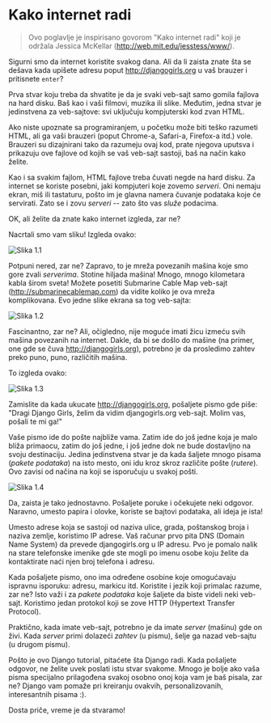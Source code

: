 # Kako internet radi

> Ovo poglavlje je inspirisano govorom "Kako internet radi" koji je održala Jessica McKellar (http://web.mit.edu/jesstess/www/).

Sigurni smo da internet koristite svakog dana. Ali da li zaista znate šta se dešava kada upišete adresu poput http://djangogirls.org u vaš brauzer i pritisnete `enter`?

Prva stvar koju treba da shvatite je da je svaki veb-sajt samo gomila fajlova na hard disku. Baš kao i vaši filmovi, muzika ili slike. Međutim, jedna stvar je jedinstvena za veb-sajtove: svi uključuju kompjuterski kod zvan HTML.

Ako niste upoznate sa programiranjem, u početku može biti teško razumeti HTML, ali ga vaši brauzeri (poput Chrome-a, Safari-a, Firefox-a itd.) vole. Brauzeri su dizajnirani tako da razumeju ovaj kod, prate njegova uputsva i prikazuju ove fajlove od kojih se vaš veb-sajt sastoji, baš na način kako želite.

Kao i sa svakim fajlom, HTML fajlove treba čuvati negde na hard disku. Za internet se koriste posebni, jaki kompjuteri koje zovemo *serveri*. Oni nemaju ekran, miš ili tastaturu, pošto im je glavna namera čuvanje podataka koje će servirati. Zato se i zovu *serveri* -- zato što vas *služe* podacima.

OK, ali želite da znate kako internet izgleda, zar ne?

Nacrtali smo vam sliku! Izgleda ovako:

![Slika 1.1][1]

 [1]: images/internet_1.png

Potpuni nered, zar ne? Zapravo, to je mreža povezanih mašina koje smo gore zvali *serverima*. Stotine hiljada mašina! Mnogo, mnogo kilometara kabla širom sveta! Možete posetiti Submarine Cable Map veb-sajt (http://submarinecablemap.com) da vidite koliko je ova mreža komplikovana. Evo jedne slike ekrana sa tog veb-sajta:

![Slika 1.2][2]

 [2]: images/internet_3.png

Fascinantno, zar ne? Ali, očigledno, nije moguće imati žicu izmeću svih mašina povezanih na internet. Dakle, da bi se došlo do mašine (na primer, one gde se čuva http://djangogirls.org), potrebno je da prosledimo zahtev preko puno, puno, različitih mašina.

To izgleda ovako:

![Slika 1.3][3]

 [3]: images/internet_2.png

Zamislite da kada ukucate http://djangogirls.org, pošaljete pismo gde piše: "Dragi Django Girls, želim da vidim djangogirls.org veb-sajt. Molim vas, pošali te mi ga!"

Vaše pismo ide do pošte najbliže vama. Zatim ide do još jedne koja je malo bliža primaocu, zatim do još jedne, i još jedne dok ne bude dostavljno na svoju destinaciju. Jedina jedinstvena stvar je da kada šaljete mnogo pisama (*pakete podataka*) na isto mesto, oni idu kroz skroz različite pošte (*rutere*). Ovo zavisi od načina na koji se isporučuju u svakoj pošti.

![Slika 1.4][4]

 [4]: images/internet_4.png

Da, zaista je tako jednostavno. Pošaljete poruke i očekujete neki odgovor. Naravno, umesto papira i olovke, koriste se bajtovi podataka, ali ideja je ista!

Umesto adrese koja se sastoji od naziva ulice, grada, poštanskog broja i naziva zemlje, koristimo IP adrese. Vaš računar prvo pita DNS (Domain Name System) da prevede djangogirls.org u IP adresu. Pvo je pomalo nalik na stare telefonske imenike gde ste mogli po imenu osobe koju želite da kontaktirate naći njen broj telefona i adresu.

Kada pošaljete pismo, ono ima određene osobine koje omogućavaju ispravnu isporuku: adresu, markicu itd. Koristite i jezik koji primalac razume, zar ne? Isto važi i za *pakete podataka* koje šaljete da biste videli neki veb-sajt. Koristimo jedan protokol koji se zove HTTP (Hypertext Transfer Protocol).

Praktično, kada imate veb-sajt, potrebno je da imate *server* (mašinu) gde on živi. Kada *server* primi dolazeći *zahtev* (u pismu), šelje ga nazad veb-sajtu (u drugom pismu).

Pošto je ovo Django tutorial, pitaćete šta Django radi. Kada pošaljete odgovor, ne želite uvek poslati istu stvar svakome. Mnogo je bolje ako vaša pisma specijalno prilagođena svakoj osobno onoj koja vam je baš pisala, zar ne? Django vam pomaže pri kreiranju ovakvih, personalizovanih, interesantnih pisama :).

Dosta priče, vreme je da stvaramo!